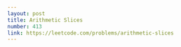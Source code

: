 ```yaml
---
layout: post
title: Arithmetic Slices
number: 413
link: https://leetcode.com/problems/arithmetic-slices
---
```

